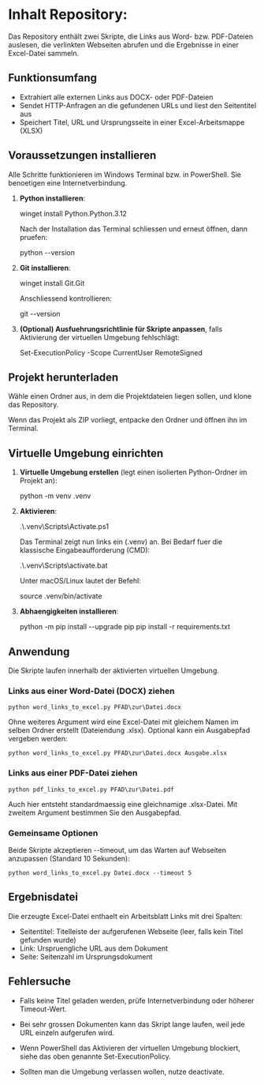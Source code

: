 # Inhalt Repository:

Das Repository enthält zwei Skripte, die Links aus Word- bzw. PDF-Dateien auslesen, die verlinkten Webseiten abrufen und die Ergebnisse in einer Excel-Datei sammeln.

## Funktionsumfang
- Extrahiert alle externen Links aus DOCX- oder PDF-Dateien
- Sendet HTTP-Anfragen an die gefundenen URLs und liest den Seitentitel aus
- Speichert Titel, URL und Ursprungsseite in einer Excel-Arbeitsmappe (XLSX)

## Voraussetzungen installieren
Alle Schritte funktionieren im Windows Terminal bzw. in PowerShell. Sie benoetigen eine Internetverbindung.

1. **Python installieren**:

    winget install Python.Python.3.12

   Nach der Installation das Terminal schliessen und erneut öffnen, dann pruefen:

    python --version

2. **Git installieren**:

    winget install Git.Git

   Anschliessend kontrollieren:

    git --version

3. **(Optional) Ausfuehrungsrichtlinie für Skripte anpassen**, falls Aktivierung der virtuellen Umgebung fehlschlägt:

    Set-ExecutionPolicy -Scope CurrentUser RemoteSigned

## Projekt herunterladen
Wähle einen Ordner aus, in dem die Projektdateien liegen sollen, und klone das Repository.

Wenn das Projekt als ZIP vorliegt, entpacke den Ordner und öffnen ihn im Terminal.

## Virtuelle Umgebung einrichten
1. **Virtuelle Umgebung erstellen** (legt einen isolierten Python-Ordner im Projekt an):

    python -m venv .venv

2. **Aktivieren**:

    .\\.venv\Scripts\Activate.ps1

   Das Terminal zeigt nun links ein (.venv) an. Bei Bedarf fuer die klassische Eingabeaufforderung (CMD):

    .\\.venv\Scripts\activate.bat

   Unter macOS/Linux lautet der Befehl:

    source .venv/bin/activate

3. **Abhaengigkeiten installieren**:

    python -m pip install --upgrade pip
    pip install -r requirements.txt

## Anwendung
Die Skripte laufen innerhalb der aktivierten virtuellen Umgebung.

### Links aus einer Word-Datei (DOCX) ziehen

    python word_links_to_excel.py PFAD\zur\Datei.docx

Ohne weiteres Argument wird eine Excel-Datei mit gleichem Namen im selben Ordner erstellt (Dateiendung .xlsx). Optional kann ein Ausgabepfad vergeben werden:

    python word_links_to_excel.py PFAD\zur\Datei.docx Ausgabe.xlsx

### Links aus einer PDF-Datei ziehen

    python pdf_links_to_excel.py PFAD\zur\Datei.pdf

Auch hier entsteht standardmaessig eine gleichnamige .xlsx-Datei. Mit zweitem Argument bestimmen Sie den Ausgabepfad.

### Gemeinsame Optionen
Beide Skripte akzeptieren --timeout, um das Warten auf Webseiten anzupassen (Standard 10 Sekunden):

    python word_links_to_excel.py Datei.docx --timeout 5

## Ergebnisdatei
Die erzeugte Excel-Datei enthaelt ein Arbeitsblatt Links mit drei Spalten:
- Seitentitel: Titelleiste der aufgerufenen Webseite (leer, falls kein Titel gefunden wurde)
- Link: Urspruengliche URL aus dem Dokument
- Seite: Seitenzahl im Ursprungsdokument

## Fehlersuche
- Falls keine Titel geladen werden, prüfe Internetverbindung oder höherer Timeout-Wert.
- Bei sehr grossen Dokumenten kann das Skript lange laufen, weil jede URL einzeln aufgerufen wird.
- Wenn PowerShell das Aktivieren der virtuellen Umgebung blockiert, siehe das oben genannte Set-ExecutionPolicy.

- Sollten man die Umgebung verlassen wollen, nutze deactivate.
